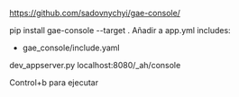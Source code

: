 https://github.com/sadovnychyi/gae-console/

pip install gae-console --target .
Añadir a app.yml
includes:
- gae_console/include.yaml

dev_appserver.py
localhost:8080/_ah/console

Control+b para ejecutar
